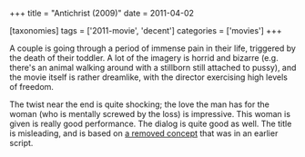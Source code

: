 +++
title = "Antichrist (2009)"
date = 2011-04-02

[taxonomies]
tags = ['2011-movie', 'decent']
categories = ['movies']
+++

A couple is going through a period of immense pain in their life,
triggered by the death of their toddler. A lot of the imagery is horrid
and bizarre (e.g. there's an animal walking around with a stillborn
still attached to pussy), and the movie itself is rather dreamlike, with
the director exercising high levels of freedom.

The twist near the end is quite shocking; the love the man has for the
woman (who is mentally screwed by the loss) is impressive. This woman is
given is really good performance. The dialog is quite good as well. The
title is misleading, and is based on [a removed concept] that was in an
earlier script.

[a removed concept]: http://en.wikipedia.org/wiki/Antichrist_(film)#Development
